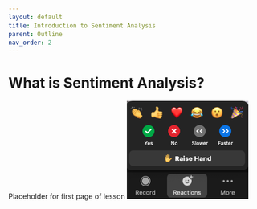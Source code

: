 ```yaml
---
layout: default
title: Introduction to Sentiment Analysis
parent: Outline
nav_order: 2
---
```

# What is Sentiment Analysis?
Placeholder for first page of lesson
![Reactions menu](content/zoom-figures/reactions.png)

